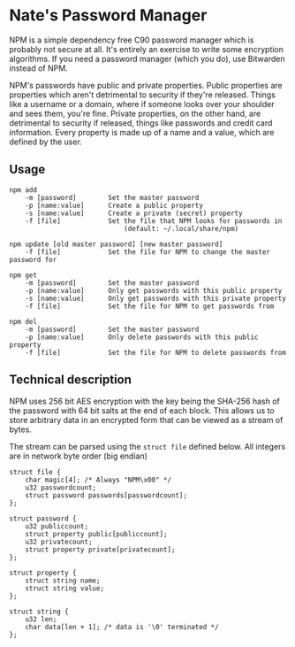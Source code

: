 # Nate's Password Manager

NPM is a simple dependency free C90 password manager which is probably not
secure at all. It's entirely an exercise to write some encryption algorithms.
If you need a password manager (which you do), use Bitwarden instead of NPM.

NPM's passwords have public and private properties. Public properties are
properties which aren't detrimental to security if they're released. Things like
a username or a domain, where if someone looks over your shoulder and sees them,
you're fine. Private properties, on the other hand, are detrimental to security
if released, things like passwords and credit card information. Every property
is made up of a name and a value, which are defined by the user.

## Usage

```
npm add
    -m [password]        Set the master password
    -p [name:value]      Create a public property
    -s [name:value]      Create a private (secret) property
    -f [file]            Set the file that NPM looks for passwords in
                             (default: ~/.local/share/npm)

npm update [old master password] [new master password]
    -f [file]            Set the file for NPM to change the master password for

npm get
    -m [password]        Set the master password
    -p [name:value]      Only get passwords with this public property
    -s [name:value]      Only get passwords with this private property
    -f [file]            Set the file for NPM to get passwords from

npm del
    -m [password]        Set the master password
    -p [name:value]      Only delete passwords with this public property
    -f [file]            Set the file for NPM to delete passwords from
```

## Technical description

NPM uses 256 bit AES encryption with the key being the SHA-256 hash of the
password with 64 bit salts at the end of each block. This allows us to store
arbitrary data in an encrypted form that can be viewed as a stream of bytes.

The stream can be parsed using the `struct file` defined below. All integers
are in network byte order (big endian)

```
struct file {
	char magic[4]; /* Always "NPM\x00" */
	u32 passwordcount;
	struct password passwords[passwordcount];
};

struct password {
	u32 publiccount;
	struct property public[publiccount];
	u32 privatecount;
	struct property private[privatecount];
};

struct property {
	struct string name;
	struct string value;
};

struct string {
	u32 len;
	char data[len + 1]; /* data is '\0' terminated */
};
```
